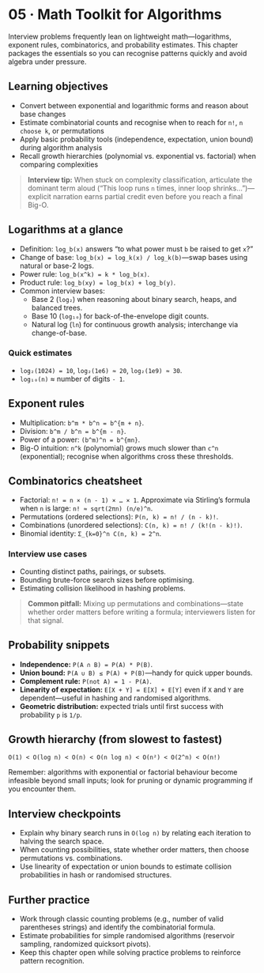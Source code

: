 # 05 · Math Toolkit for Algorithms

Interview problems frequently lean on lightweight math—logarithms, exponent rules, combinatorics, and probability estimates. This chapter packages the essentials so you can recognise patterns quickly and avoid algebra under pressure.

## Learning objectives
- Convert between exponential and logarithmic forms and reason about base changes
- Estimate combinatorial counts and recognise when to reach for `n!`, `n choose k`, or permutations
- Apply basic probability tools (independence, expectation, union bound) during algorithm analysis
- Recall growth hierarchies (polynomial vs. exponential vs. factorial) when comparing complexities

> **Interview tip:** When stuck on complexity classification, articulate the dominant term aloud (“This loop runs `n` times, inner loop shrinks…”)—explicit narration earns partial credit even before you reach a final Big-O.

## Logarithms at a glance
- Definition: `log_b(x)` answers “to what power must `b` be raised to get `x`?”
- Change of base: `log_b(x) = log_k(x) / log_k(b)`—swap bases using natural or base-2 logs.
- Power rule: `log_b(x^k) = k * log_b(x)`.
- Product rule: `log_b(xy) = log_b(x) + log_b(y)`.
- Common interview bases:
  - Base 2 (`log₂`) when reasoning about binary search, heaps, and balanced trees.
  - Base 10 (`log₁₀`) for back-of-the-envelope digit counts.
  - Natural log (`ln`) for continuous growth analysis; interchange via change-of-base.

### Quick estimates
- `log₂(1024) = 10`, `log₂(1e6) ≈ 20`, `log₂(1e9) ≈ 30`.
- `log₁₀(n)` ≈ number of digits `- 1`.

## Exponent rules
- Multiplication: `b^m * b^n = b^{m + n}`.
- Division: `b^m / b^n = b^{m - n}`.
- Power of a power: `(b^m)^n = b^{mn}`.
- Big-O intuition: `n^k` (polynomial) grows much slower than `c^n` (exponential); recognise when algorithms cross these thresholds.

## Combinatorics cheatsheet
- Factorial: `n! = n × (n - 1) × … × 1`. Approximate via Stirling’s formula when `n` is large: `n! ≈ sqrt(2πn) (n/e)^n`.
- Permutations (ordered selections): `P(n, k) = n! / (n - k)!`.
- Combinations (unordered selections): `C(n, k) = n! / (k!(n - k)!)`.
- Binomial identity: `Σ_{k=0}^n C(n, k) = 2^n`.

### Interview use cases
- Counting distinct paths, pairings, or subsets.
- Bounding brute-force search sizes before optimising.
- Estimating collision likelihood in hashing problems.

> **Common pitfall:** Mixing up permutations and combinations—state whether order matters before writing a formula; interviewers listen for that signal.

## Probability snippets
- **Independence:** `P(A ∩ B) = P(A) * P(B)`.
- **Union bound:** `P(A ∪ B) ≤ P(A) + P(B)`—handy for quick upper bounds.
- **Complement rule:** `P(not A) = 1 - P(A)`.
- **Linearity of expectation:** `E[X + Y] = E[X] + E[Y]` even if `X` and `Y` are dependent—useful in hashing and randomised algorithms.
- **Geometric distribution:** expected trials until first success with probability `p` is `1/p`.

## Growth hierarchy (from slowest to fastest)
```
O(1) < O(log n) < O(n) < O(n log n) < O(n²) < O(2^n) < O(n!)
```
Remember: algorithms with exponential or factorial behaviour become infeasible beyond small inputs; look for pruning or dynamic programming if you encounter them.

## Interview checkpoints
- Explain why binary search runs in `O(log n)` by relating each iteration to halving the search space.
- When counting possibilities, state whether order matters, then choose permutations vs. combinations.
- Use linearity of expectation or union bounds to estimate collision probabilities in hash or randomised structures.

## Further practice
- Work through classic counting problems (e.g., number of valid parentheses strings) and identify the combinatorial formula.
- Estimate probabilities for simple randomised algorithms (reservoir sampling, randomized quicksort pivots).
- Keep this chapter open while solving practice problems to reinforce pattern recognition.
